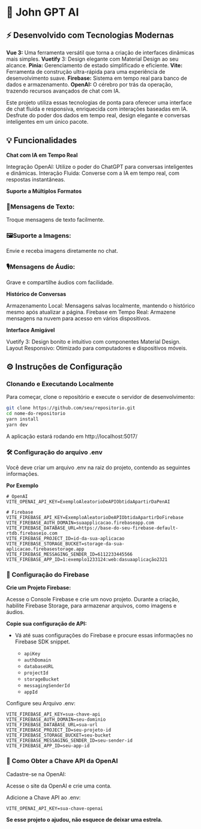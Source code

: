 # 🤖 John GPT AI


## ⚡ Desenvolvido com Tecnologias Modernas

**Vue 3:** Uma ferramenta versátil que torna a criação de interfaces dinâmicas mais simples.
**Vuetify** 3: Design elegante com Material Design ao seu alcance.
**Pinia:** Gerenciamento de estado simplificado e eficiente.
**Vite:** Ferramenta de construção ultra-rápida para uma experiência de desenvolvimento suave.
**Firebase:** Sistema em tempo real para banco de dados e armazenamento.
**OpenAI:** O cérebro por trás da operação, trazendo recursos avançados de chat com IA.

Este projeto utiliza essas tecnologias de ponta para oferecer uma interface de chat fluida e responsiva, enriquecida com interações baseadas em IA. Desfrute do poder dos dados em tempo real, design elegante e conversas inteligentes em um único pacote.

## 💡 Funcionalidades


**Chat com IA em Tempo Real**

Integração OpenAI: Utilize o poder do ChatGPT para conversas inteligentes e dinâmicas.
Interação Fluida: Converse com a IA em tempo real, com respostas instantâneas.



**Suporte a Múltiplos Formatos**

### 📝Mensagens de Texto:
Troque mensagens de texto facilmente.
### 🖼️Suporte a Imagens:
Envie e receba imagens diretamente no chat.
### 🎙️Mensagens de Áudio:
Grave e compartilhe áudios com facilidade.


**Histórico de Conversas**

Armazenamento Local: Mensagens salvas localmente, mantendo o histórico mesmo após atualizar a página.
Firebase em Tempo Real: Armazene mensagens na nuvem para acesso em vários dispositivos.



**Interface Amigável**

Vuetify 3: Design bonito e intuitivo com componentes Material Design.
Layout Responsivo: Otimizado para computadores e dispositivos móveis.



## ⚙️ Instruções de Configuração

### Clonando e Executando Localmente

Para começar, clone o repositório e execute o servidor de desenvolvimento:
```bash
git clone https://github.com/seu/repositorio.git
cd nome-do-repositorio
yarn install
yarn dev
```

A aplicação estará rodando em http://localhost:5017/

### 🛠️ Configuração do arquivo .env

Você deve criar um arquivo .env na raiz do projeto, contendo as seguintes informações.

**Por Exemplo**

```env
# OpenAI
VITE_OPENAI_API_KEY=ExemploAleatorioDeAPIObtidaApartirDaPenAI

# Firebase
VITE_FIREBASE_API_KEY=ExemploAleatorioDeAPIObtidaApartirDoFirebase
VITE_FIREBASE_AUTH_DOMAIN=suaapplicacao.firebaseapp.com
VITE_FIREBASE_DATABASE_URL=https://base-do-seu-firebase-default-rtdb.firebaseio.com
VITE_FIREBASE_PROJECT_ID=id-da-sua-aplicacao
VITE_FIREBASE_STORAGE_BUCKET=storage-da-sua-aplicacao.firebasestorage.app
VITE_FIREBASE_MESSAGING_SENDER_ID=6112233445566
VITE_FIREBASE_APP_ID=1:exemplo1233124:web:dasuaaplicação2321
```


### 🔌 Configuração do Firebase


**Crie um Projeto Firebase:**

Acesse o Console Firebase e crie um novo projeto.
Durante a criação, habilite Firebase Storage, para armazenar arquivos, como imagens e áudios.

**Copie sua configuração de API:**
   - Vá até suas configurações do Firebase e procure essas informações no Firebase SDK snippet.

     - `apiKey`
     - `authDomain`
     - `databaseURL`
     - `projectId`
     - `storageBucket`
     - `messagingSenderId`
     - `appId`


Configure seu Arquivo .env:
```env
VITE_FIREBASE_API_KEY=sua-chave-api
VITE_FIREBASE_AUTH_DOMAIN=seu-dominio
VITE_FIREBASE_DATABASE_URL=sua-url
VITE_FIREBASE_PROJECT_ID=seu-projeto-id
VITE_FIREBASE_STORAGE_BUCKET=seu-bucket
VITE_FIREBASE_MESSAGING_SENDER_ID=seu-sender-id
VITE_FIREBASE_APP_ID=seu-app-id
```


### 🎯 Como Obter a Chave API da OpenAI


Cadastre-se na OpenAI:

Acesse o site da OpenAI e crie uma conta.



Adicione a Chave API ao .env:
```env
VITE_OPENAI_API_KEY=sua-chave-openai
```

**Se esse projeto o ajudou, não esquece de deixar uma estrela.**


